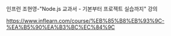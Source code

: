 인프런 조현영-"Node.js 교과서 - 기본부터 프로젝트 실습까지" 강의

https://www.inflearn.com/course/%EB%85%B8%EB%93%9C-%EA%B5%90%EA%B3%BC%EC%84%9C
